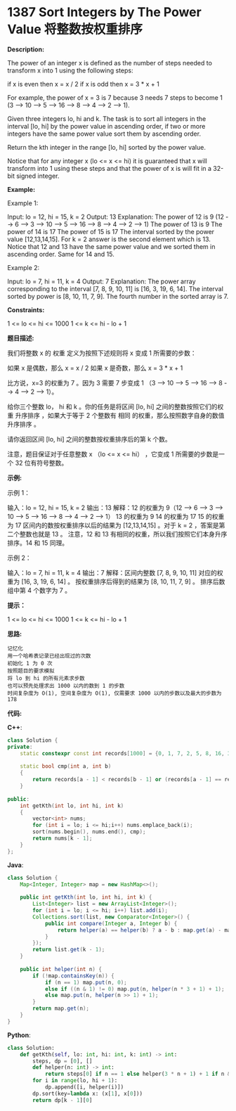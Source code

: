 # 1387 Sort Integers by The Power Value 将整数按权重排序

__Description:__

The power of an integer x is defined as the number of steps needed to transform x into 1 using the following steps:

if x is even then x = x / 2
if x is odd then x = 3 * x + 1

For example, the power of x = 3 is 7 because 3 needs 7 steps to become 1 (3 --> 10 --> 5 --> 16 --> 8 --> 4 --> 2 --> 1).

Given three integers lo, hi and k. The task is to sort all integers in the interval [lo, hi] by the power value in ascending order, if two or more integers have the same power value sort them by ascending order.

Return the kth integer in the range [lo, hi] sorted by the power value.

Notice that for any integer x (lo <= x <= hi) it is guaranteed that x will transform into 1 using these steps and that the power of x is will fit in a 32-bit signed integer.

__Example:__

Example 1:

Input: lo = 12, hi = 15, k = 2
Output: 13
Explanation: The power of 12 is 9 (12 --> 6 --> 3 --> 10 --> 5 --> 16 --> 8 --> 4 --> 2 --> 1)
The power of 13 is 9
The power of 14 is 17
The power of 15 is 17
The interval sorted by the power value [12,13,14,15]. For k = 2 answer is the second element which is 13.
Notice that 12 and 13 have the same power value and we sorted them in ascending order. Same for 14 and 15.

Example 2:

Input: lo = 7, hi = 11, k = 4
Output: 7
Explanation: The power array corresponding to the interval [7, 8, 9, 10, 11] is [16, 3, 19, 6, 14].
The interval sorted by power is [8, 10, 11, 7, 9].
The fourth number in the sorted array is 7.

__Constraints:__

1 <= lo <= hi <= 1000
1 <= k <= hi - lo + 1

__题目描述:__

我们将整数 x 的 权重 定义为按照下述规则将 x 变成 1 所需要的步数：

如果 x 是偶数，那么 x = x / 2
如果 x 是奇数，那么 x = 3 * x + 1

比方说，x=3 的权重为 7 。因为 3 需要 7 步变成 1 （3 --> 10 --> 5 --> 16 --> 8 --> 4 --> 2 --> 1）。

给你三个整数 lo， hi 和 k 。你的任务是将区间 [lo, hi] 之间的整数按照它们的权重 升序排序 ，如果大于等于 2 个整数有 相同 的权重，那么按照数字自身的数值 升序排序 。

请你返回区间 [lo, hi] 之间的整数按权重排序后的第 k 个数。

注意，题目保证对于任意整数 x （lo <= x <= hi） ，它变成 1 所需要的步数是一个 32 位有符号整数。

__示例:__

示例 1：

输入：lo = 12, hi = 15, k = 2
输出：13
解释：12 的权重为 9（12 --> 6 --> 3 --> 10 --> 5 --> 16 --> 8 --> 4 --> 2 --> 1）
13 的权重为 9
14 的权重为 17
15 的权重为 17
区间内的数按权重排序以后的结果为 [12,13,14,15] 。对于 k = 2 ，答案是第二个整数也就是 13 。
注意，12 和 13 有相同的权重，所以我们按照它们本身升序排序。14 和 15 同理。

示例 2：

输入：lo = 7, hi = 11, k = 4
输出：7
解释：区间内整数 [7, 8, 9, 10, 11] 对应的权重为 [16, 3, 19, 6, 14] 。
按权重排序后得到的结果为 [8, 10, 11, 7, 9] 。
排序后数组中第 4 个数字为 7 。

__提示：__

1 <= lo <= hi <= 1000
1 <= k <= hi - lo + 1

__思路:__

```text
记忆化
用一个哈希表记录已经出现过的次数
初始化 1 为 0 次
按照题目的要求模拟
将 lo 到 hi 的所有元素求步数
也可以预先处理求出 1000 以内的数到 1 的步数
时间复杂度为 O(1), 空间复杂度为 O(1), 仅需要求 1000 以内的步数以及最大的步数为 178
```

__代码:__

__C++__:

```C++
class Solution {
private:
    static constexpr const int records[1000] = {0, 1, 7, 2, 5, 8, 16, 3, 19, 6, 14, 9, 9, 17, 17, 4, 12, 20, 20, 7, 7, 15, 15, 10, 23, 10, 111, 18, 18, 18, 106, 5, 26, 13, 13, 21, 21, 21, 34, 8, 109, 8, 29, 16, 16, 16, 104, 11, 24, 24, 24, 11, 11, 112, 112, 19, 32, 19, 32, 19, 19, 107, 107, 6, 27, 27, 27, 14, 14, 14, 102, 22, 115, 22, 14, 22, 22, 35, 35, 9, 22, 110, 110, 9, 9, 30, 30, 17, 30, 17, 92, 17, 17, 105, 105, 12, 118, 25, 25, 25, 25, 25, 87, 12, 38, 12, 100, 113, 113, 113, 69, 20, 12, 33, 33, 20, 20, 33, 33, 20, 95, 20, 46, 108, 108, 108, 46, 7, 121, 28, 28, 28, 28, 28, 41, 15, 90, 15, 41, 15, 15, 103, 103, 23, 116, 116, 116, 23, 23, 15, 15, 23, 36, 23, 85, 36, 36, 36, 54, 10, 98, 23, 23, 111, 111, 111, 67, 10, 49, 10, 124, 31, 31, 31, 80, 18, 31, 31, 31, 18, 18, 93, 93, 18, 44, 18, 44, 106, 106, 106, 44, 13, 119, 119, 119, 26, 26, 26, 119, 26, 18, 26, 39, 26, 26, 88, 88, 13, 39, 39, 39, 13, 13, 101, 101, 114, 26, 114, 52, 114, 114, 70, 70, 21, 52, 13, 13, 34, 34, 34, 127, 21, 83, 21, 127, 34, 34, 34, 52, 21, 21, 96, 96, 21, 21, 47, 47, 109, 47, 109, 65, 109, 109, 47, 47, 8, 122, 122, 122, 29, 29, 29, 78, 29, 122, 29, 21, 29, 29, 42, 42, 16, 29, 91, 91, 16, 16, 42, 42, 16, 42, 16, 60, 104, 104, 104, 42, 24, 29, 117, 117, 117, 117, 117, 55, 24, 73, 24, 117, 16, 16, 16, 42, 24, 37, 37, 37, 24, 24, 86, 86, 37, 130, 37, 37, 37, 37, 55, 55, 11, 24, 99, 99, 24, 24, 24, 143, 112, 50, 112, 24, 112, 112, 68, 68, 11, 112, 50, 50, 11, 11, 125, 125, 32, 125, 32, 125, 32, 32, 81, 81, 19, 125, 32, 32, 32, 32, 32, 50, 19, 45, 19, 45, 94, 94, 94, 45, 19, 19, 45, 45, 19, 19, 45, 45, 107, 63, 107, 58, 107, 107, 45, 45, 14, 32, 120, 120, 120, 120, 120, 120, 27, 58, 27, 76, 27, 27, 120, 120, 27, 19, 19, 19, 27, 27, 40, 40, 27, 40, 27, 133, 89, 89, 89, 133, 14, 133, 40, 40, 40, 40, 40, 32, 14, 58, 14, 53, 102, 102, 102, 40, 115, 27, 27, 27, 115, 115, 53, 53, 115, 27, 115, 53, 71, 71, 71, 97, 22, 115, 53, 53, 14, 14, 14, 40, 35, 128, 35, 128, 35, 35, 128, 128, 22, 35, 84, 84, 22, 22, 128, 128, 35, 35, 35, 27, 35, 35, 53, 53, 22, 48, 22, 22, 97, 97, 97, 141, 22, 48, 22, 141, 48, 48, 48, 97, 110, 22, 48, 48, 110, 110, 66, 66, 110, 61, 110, 35, 48, 48, 48, 61, 9, 35, 123, 123, 123, 123, 123, 61, 30, 123, 30, 123, 30, 30, 79, 79, 30, 30, 123, 123, 30, 30, 22, 22, 30, 22, 30, 48, 43, 43, 43, 136, 17, 43, 30, 30, 92, 92, 92, 43, 17, 136, 17, 30, 43, 43, 43, 87, 17, 43, 43, 43, 17, 17, 61, 61, 105, 56, 105, 30, 105, 105, 43, 43, 25, 30, 30, 30, 118, 118, 118, 30, 118, 56, 118, 118, 118, 118, 56, 56, 25, 74, 74, 74, 25, 25, 118, 118, 17, 56, 17, 69, 17, 17, 43, 43, 25, 131, 38, 38, 38, 38, 38, 69, 25, 131, 25, 131, 87, 87, 87, 131, 38, 25, 131, 131, 38, 38, 38, 38, 38, 30, 38, 30, 56, 56, 56, 131, 12, 51, 25, 25, 100, 100, 100, 38, 25, 144, 25, 100, 25, 25, 144, 144, 113, 51, 51, 51, 113, 113, 25, 25, 113, 51, 113, 144, 69, 69, 69, 95, 12, 64, 113, 113, 51, 51, 51, 64, 12, 64, 12, 38, 126, 126, 126, 38, 33, 126, 126, 126, 33, 33, 126, 126, 33, 126, 33, 64, 82, 82, 82, 170, 20, 33, 126, 126, 33, 33, 33, 64, 33, 25, 33, 25, 33, 33, 51, 51, 20, 46, 46, 46, 20, 20, 46, 46, 95, 33, 95, 139, 95, 95, 46, 46, 20, 139, 20, 20, 46, 46, 46, 95, 20, 90, 20, 46, 46, 46, 46, 139, 108, 20, 64, 64, 108, 108, 59, 59, 108, 33, 108, 152, 46, 46, 46, 59, 15, 33, 33, 33, 121, 121, 121, 152, 121, 33, 121, 59, 121, 121, 121, 121, 28, 121, 59, 59, 28, 28, 77, 77, 28, 77, 28, 103, 121, 121, 121, 72, 28, 59, 20, 20, 20, 20, 20, 72, 28, 46, 28, 134, 41, 41, 41, 134, 28, 41, 41, 41, 28, 28, 134, 134, 90, 134, 90, 41, 90, 90, 134, 134, 15, 28, 134, 134, 41, 41, 41, 85, 41, 41, 41, 41, 41, 41, 33, 33, 15, 59, 59, 59, 15, 15, 54, 54, 103, 28, 103, 147, 103, 103, 41, 41, 116, 147, 28, 28, 28, 28, 28, 178, 116, 147, 116, 28, 54, 54, 54, 147, 116, 116, 28, 28, 116, 116, 54, 54, 72, 147, 72, 46, 72, 72, 98, 98, 23, 67, 116, 116, 54, 54, 54, 116, 15, 67, 15, 54, 15, 15, 41, 41, 36, 129, 129, 129, 36, 36, 129, 129, 36, 129, 36, 67, 129, 129, 129, 116, 23, 129, 36, 36, 85, 85, 85, 129, 23, 173, 23, 85, 129, 129, 129, 36, 36, 36, 36, 36, 36, 36, 28, 28, 36, 28, 36, 28, 54, 54, 54, 129, 23, 49, 49, 49, 23, 23, 23, 142, 98, 49, 98, 36, 98, 98, 142, 142, 23, 98, 49, 49, 23, 23, 142, 142, 49, 23, 49, 36, 49, 49, 98, 98, 111, 93, 23, 23, 49, 49, 49, 49, 111};
    
    static bool cmp(int a, int b)
    {
        return records[a - 1] < records[b - 1] or (records[a - 1] == records[b - 1] and a < b);
    }
​
public:
    int getKth(int lo, int hi, int k) 
    {
        vector<int> nums;
        for (int i = lo; i <= hi;i++) nums.emplace_back(i);
        sort(nums.begin(), nums.end(), cmp);
        return nums[k - 1];
    }
};
```

__Java__:

```Java
class Solution {
    Map<Integer, Integer> map = new HashMap<>();
​
    public int getKth(int lo, int hi, int k) {
        List<Integer> list = new ArrayList<Integer>();
        for (int i = lo; i <= hi; i++) list.add(i);
        Collections.sort(list, new Comparator<Integer>() {
            public int compare(Integer a, Integer b) {
                return helper(a) == helper(b) ? a - b : map.get(a) - map.get(b);
            }
        });
        return list.get(k - 1);
    }
​
    public int helper(int n) {
        if (!map.containsKey(n)) {
            if (n == 1) map.put(n, 0);
            else if ((n & 1) != 0) map.put(n, helper(n * 3 + 1) + 1);
            else map.put(n, helper(n >> 1) + 1);
        }
        return map.get(n);
    }
}
```

__Python__:

```Python
class Solution:
    def getKth(self, lo: int, hi: int, k: int) -> int:
        steps, dp = [0], []
        def helper(n: int) -> int:
            return steps[0] if n == 1 else helper(3 * n + 1) + 1 if n & 1 else helper(n >> 1) + 1
        for i in range(lo, hi + 1):
            dp.append([i, helper(i)])
        dp.sort(key=lambda x: (x[1], x[0]))
        return dp[k - 1][0]
```
